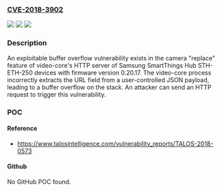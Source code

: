 ### [CVE-2018-3902](https://cve.mitre.org/cgi-bin/cvename.cgi?name=CVE-2018-3902)
![](https://img.shields.io/static/v1?label=Product&message=SmartThings%20Hub%20STH-ETH-250&color=blue)
![](https://img.shields.io/static/v1?label=Version&message=n%2Fa&color=blue)
![](https://img.shields.io/static/v1?label=Vulnerability&message=Classic%20Buffer%20Overflow&color=brighgreen)

### Description

An exploitable buffer overflow vulnerability exists in the camera "replace" feature of video-core's HTTP server of Samsung SmartThings Hub STH-ETH-250 devices with firmware version 0.20.17. The video-core process incorrectly extracts the URL field from a user-controlled JSON payload, leading to a buffer overflow on the stack. An attacker can send an HTTP request to trigger this vulnerability.

### POC

#### Reference
- https://www.talosintelligence.com/vulnerability_reports/TALOS-2018-0573

#### Github
No GitHub POC found.

